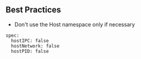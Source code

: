 ## Best Practices
- Don't use the Host namespace only if necessary
```yaml!
spec:
  hostIPC: false
  hostNetwork: false
  hostPID: false

